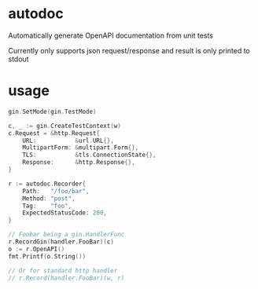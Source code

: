 # autodoc
Automatically generate OpenAPI documentation from unit tests

Currently only supports json request/response and result is only printed to stdout

# usage
```go
gin.SetMode(gin.TestMode)

c, _ := gin.CreateTestContext(w)
c.Request = &http.Request{
	URL:           &url.URL{},
	MultipartForm: &multipart.Form{},
	TLS:           &tls.ConnectionState{},
	Response:      &http.Response{},
}

r := autodoc.Recorder{
	Path:   "/foo/bar",
	Method: "post",
	Tag:    "foo",
	ExpectedStatusCode: 200,
}

// Foobar being a gin.HandlerFunc
r.RecordGin(handler.FooBar)(c)
o := r.OpenAPI()
fmt.Printf(o.String())

// Or for standard http handler
// r.Record(handler.FooBar)(w, r)
```